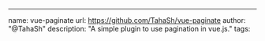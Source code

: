 ---
name: vue-paginate
url: https://github.com/TahaSh/vue-paginate
author: "@TahaSh"
description: "A simple plugin to use pagination in vue.js."
tags: